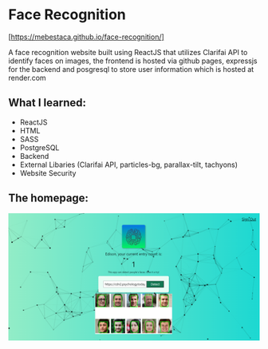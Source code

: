 # Face Recognition
[https://mebestaca.github.io/face-recognition/]

A face recognition website built using ReactJS that utilizes Clarifai API to identify faces on images, the frontend is hosted via github pages, expressjs for the backend and posgresql to store user information which is hosted at render.com

## What I learned:
  -  ReactJS
  -  HTML
  -  SASS
  -  PostgreSQL
  -  Backend
  -  External Libaries (Clarifai API, particles-bg, parallax-tilt, tachyons)
  -  Website Security

## The homepage:
![alt text](https://github.com/mebestaca/assets-repo/blob/main/face-recognition/face-recognition.png?raw=true)
